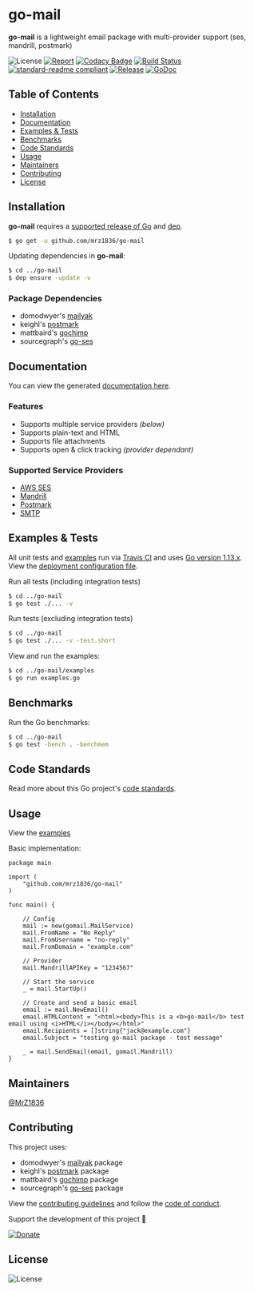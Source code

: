# go-mail
**go-mail** is a lightweight email package with multi-provider support (ses, mandrill, postmark)

![License](https://img.shields.io/github/license/mrz1836/go-mail.svg?style=flat&v=1)
[![Report](https://goreportcard.com/badge/github.com/mrz1836/go-mail?style=flat&v=1)](https://goreportcard.com/report/github.com/mrz1836/go-mail)
[![Codacy Badge](https://api.codacy.com/project/badge/Grade/52bfcc447ee24c29a2a3fb65c53a4de3)](https://www.codacy.com/app/mrz1818/go-mail?utm_source=github.com&amp;utm_medium=referral&amp;utm_content=mrz1836/go-mail&amp;utm_campaign=Badge_Grade)
[![Build Status](https://travis-ci.com/mrz1836/go-mail.svg?branch=master)](https://travis-ci.com/mrz1836/go-mail)
[![standard-readme compliant](https://img.shields.io/badge/standard--readme-OK-green.svg?style=flat)](https://github.com/RichardLitt/standard-readme)
[![Release](https://img.shields.io/github/release-pre/mrz1836/go-mail.svg?style=flat&v=1)](https://github.com/mrz1836/go-mail/releases)
[![GoDoc](https://godoc.org/github.com/mrz1836/go-mail?status.svg&style=flat)](https://godoc.org/github.com/mrz1836/go-mail)

## Table of Contents
- [Installation](#installation)
- [Documentation](#documentation)
- [Examples & Tests](#examples--tests)
- [Benchmarks](#benchmarks)
- [Code Standards](#code-standards)
- [Usage](#usage)
- [Maintainers](#maintainers)
- [Contributing](#contributing)
- [License](#license)

## Installation

**go-mail** requires a [supported release of Go](https://golang.org/doc/devel/release.html#policy) and [dep](https://github.com/golang/dep).
```bash
$ go get -u github.com/mrz1836/go-mail
```

Updating dependencies in **go-mail**:
```bash
$ cd ../go-mail
$ dep ensure -update -v
```

### Package Dependencies
- domodwyer's [mailyak](https://github.com/domodwyer/mailyak)
- keighl's [postmark](https://github.com/mrz1836/postmark)
- mattbaird's [gochimp](https://github.com/mattbaird/gochimp)
- sourcegraph's [go-ses](https://github.com/sourcegraph/go-ses)

## Documentation
You can view the generated [documentation here](https://godoc.org/github.com/mrz1836/go-mail).

### Features
- Supports multiple service providers _(below)_
- Supports plain-text and HTML
- Supports file attachments
- Supports open & click tracking _(provider dependant)_

### Supported Service Providers
- [AWS SES](https://docs.aws.amazon.com/ses/)
- [Mandrill](https://mandrillapp.com/api/docs/)
- [Postmark](https://postmarkapp.com/developer)
- [SMTP](https://en.wikipedia.org/wiki/Simple_Mail_Transfer_Protocol)

## Examples & Tests
All unit tests and [examples](examples/examples.go) run via [Travis CI](https://travis-ci.com/mrz1836/go-mail) and uses [Go version 1.13.x](https://golang.org/doc/go1.13). View the [deployment configuration file](.travis.yml).

Run all tests (including integration tests)
```bash
$ cd ../go-mail
$ go test ./... -v
```

Run tests (excluding integration tests)
```bash
$ cd ../go-mail
$ go test ./... -v -test.short
```

View and run the examples:
```bash
$ cd ../go-mail/examples
$ go run examples.go
```

## Benchmarks
Run the Go benchmarks:
```bash
$ cd ../go-mail
$ go test -bench . -benchmem
```

## Code Standards
Read more about this Go project's [code standards](CODE_STANDARDS.md).

## Usage
View the [examples](examples/examples.go)

Basic implementation:
```golang
package main

import (
	"github.com/mrz1836/go-mail"
)

func main() {

	// Config
	mail := new(gomail.MailService)
	mail.FromName = "No Reply"
	mail.FromUsername = "no-reply"
	mail.FromDomain = "example.com"

	// Provider
	mail.MandrillAPIKey = "1234567"

	// Start the service
	_ = mail.StartUp()

	// Create and send a basic email
	email := mail.NewEmail()
	email.HTMLContent = "<html><body>This is a <b>go-mail</b> test email using <i>HTML</i></body></html>"
	email.Recipients = []string{"jack@example.com"}
	email.Subject = "testing go-mail package - test message"

	_ = mail.SendEmail(email, gomail.Mandrill)
}
```

## Maintainers

[@MrZ1836](https://github.com/mrz1836)

## Contributing

This project uses:
- domodwyer's [mailyak](https://github.com/domodwyer/mailyak) package
- keighl's [postmark](https://github.com/mrz1836/postmark) package
- mattbaird's [gochimp](https://github.com/mattbaird/gochimp) package
- sourcegraph's [go-ses](https://github.com/sourcegraph/go-ses) package

View the [contributing guidelines](CONTRIBUTING.md) and follow the [code of conduct](CODE_OF_CONDUCT.md).

Support the development of this project 🙏

[![Donate](https://img.shields.io/badge/donate-bitcoin-brightgreen.svg)](https://mrz1818.com/?tab=tips&af=go-mail)

## License

![License](https://img.shields.io/github/license/mrz1836/go-mail.svg?style=flat&v=1)
